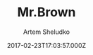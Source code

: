 ---
title: Mr.Brown
github: 'https://github.com/artemsheludko/mr-brown'
demo: 'http://artemsheludko.pw/mr-brown'
author: Artem Sheludko
ssg:
  - Jekyll
cms:
  - No Cms
date: 2017-02-23T17:03:57.000Z
github_branch: master
description: Mr.Brown is a responsive Jekyll theme
stale: true
---